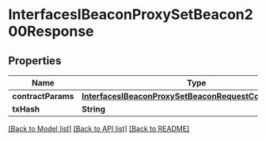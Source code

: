 # InterfacesIBeaconProxySetBeacon200Response

## Properties
Name | Type | Description | Notes
------------ | ------------- | ------------- | -------------
**contractParams** | [**InterfacesIBeaconProxySetBeaconRequestContractParams**](InterfacesIBeaconProxySetBeaconRequestContractParams.md) |  | 
**txHash** | **String** |  | 

[[Back to Model list]](../README.md#documentation-for-models) [[Back to API list]](../README.md#documentation-for-api-endpoints) [[Back to README]](../README.md)


